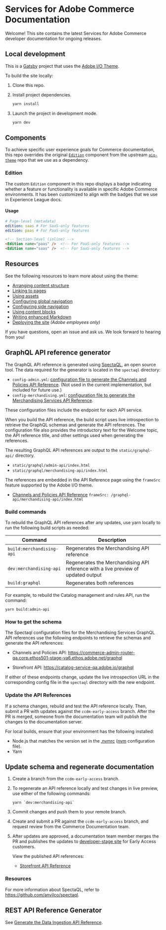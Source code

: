 # Services for Adobe Commerce Documentation

Welcome! This site contains the latest Services for Adobe Commerce developer documentation for ongoing releases.

## Local development

This is a [Gatsby](https://www.gatsbyjs.com/) project that uses the [Adobe I/O Theme](https://github.com/adobe/aio-theme).

To build the site locally:

1. Clone this repo.
1. Install project dependencies.

   ```bash
   yarn install
   ```

1. Launch the project in development mode.

   ```bash
   yarn dev
   ```

## Components

To achieve specific user experience goals for Commerce documentation, this repo overrides the original [`Edition`](https://github.com/adobe/aio-theme/blob/main/packages/gatsby-theme-aio/src/components/Edition/index.js) component from the upstream [`aio-theme`](https://github.com/adobe/aio-theme/) repo that we use as a dependency.

### Edition

The custom `Edition` component in this repo displays a badge indicating whether a feature or functionality is available in specific Adobe Commerce environments. It has been customized to align with the badges that we use in Experience League docs.

#### Usage

```yaml
# Page-level (metadata)
edition: saas # For SaaS-only features
edition: paas # For PaaS-only features
```

```md
<!-- Section-level (inline) -->
<Edition name="paas" />  <!-- For PaaS-only features -->
<Edition name="saas" />  <!-- For SaaS-only features -->
```

## Resources

See the following resources to learn more about using the theme:

- [Arranging content structure](https://github.com/adobe/aio-theme#content-structure)
- [Linking to pages](https://github.com/adobe/aio-theme#links)
- [Using assets](https://github.com/adobe/aio-theme#assets)
- [Configuring global navigation](https://github.com/adobe/aio-theme#global-navigation)
- [Configuring side navigation](https://github.com/adobe/aio-theme#side-navigation)
- [Using content blocks](https://github.com/adobe/aio-theme#jsx-blocks)
- [Writing enhanced Markdown](https://github.com/adobe/aio-theme#writing-enhanced-markdown)
- [Deploying the site](https://github.com/adobe/aio-theme#deploy-to-azure-storage-static-websites) _(Adobe employees only)_

If you have questions, open an issue and ask us. We look forward to hearing from you!

## GraphQL API reference generator

The GraphQL API reference is generated using [SpectaQL](https://github.com/anvilco/spectaql), an open source tool. The data required for the generator is located in the `spectaql` directory:

- `config-admin.yml`: [configuration file to generate the Channels and Policies API Reference](spectaql/config-admin.yml). (Not used in the current implementation, but included for future use.)
- `config-merchandising.yml`: [configuration file to generate the Merchandising Services API Reference](spectaql/config-admin.yml).

These configuration files include the endpoint for each API service.

When you build the API reference, the build script uses live introspection to retrieve the GraphQL schemas and generate the API references. The configuration file also provides the introductory text for the Welcome topic, the API reference title, and other settings used when generating the references.

The resulting GraphQL API references are output to the `static/graphql-api/` directory.

- `static/graphql/admin-api/index.html`
- `static/graphql/merchandising-api/index.html`

The references are embedded in the API Reference page using the `frameSrc` feature supported by the Adobe I/O theme.

- [Channels and Policies API Reference](src/pages/optimizer/reference/graphql/merchandising-api/) `frameSrc: /graphql-api/merchandising-api/index.html`

### Build commands

To rebuild the GraphQL API references after any updates, use yarn locally to run the following build scripts as needed:

Command | Description
------- |------------
`build:merchandising-api` | Regenerates the Merchandising API reference
`dev:merchandising-api` | Regenerates the Merchandising API reference with a live preview of updated output
`build:graphql` | Regenerates both references

For example, to rebuild the Catalog management and rules API, run the command:

```shell
yarn build:admin-api
```

### How to get the schema

The Spectaql configuration files for the Merchandising Services GraphQL API references use the following endpoints to retrieve the schemas and generate the API references:

- Channels and Policies API: https://commerce-admin-router-qa.corp.ethos501-stage-va6.ethos.adobe.net/graphql

- Storefront API: https://catalog-service-qa.adobe.io/graphql

If either of these endpoints change, update the live introspection URL in the corresponding config file in the `spectaql` directory with the new endpoint.

### Update the API References

If a schema changes, rebuild and test the API reference locally.  Then, submit a PR with updates against the `ccdm-early-access` branch. After the PR is merged, someone from the documentation team will publish the changes to the documentation server.

For local builds, ensure that your environment has the following installed:

- Node.js that matches the version set in the [.nvmrc](https://github.com/AdobeDocs/commerce-services/blob/main/.nvmrc) ([nvm](https://github.com/nvm-sh/nvm) configuration file).
- Yarn

## Update schema and regenerate documentation

1. Create a branch from the `ccdm-early-access` branch.

1. To regenerate an API reference locally and test changes in live preview, use either of the following commands:

   ```shell
   yarn `dev:merchandising-api`
   ```

1. Commit changes and push them to your remote branch.

1. Create and submit a PR against the `ccdm-early-access` branch, and request review from the Commerce Documentation team.

1. After updates are approved, a documentation team member merges the PR and publishes the updates to [developer-stage site](https://developer-stage.adobe.com/commerce/services/merchandising-services/) for Early Access customers.

   View the published API references:

   - [Storefront API Reference](https://developer-stage.adobe.com/commerce/services/optimizer/reference/graphql/merchandising-api/)

### Resources

For more information about SpectaQL, refer to <https://github.com/anvilco/spectaql>.

## REST API Reference Generator

See [Generate the Data Ingestion API Reference](src/openapi/README.md).
